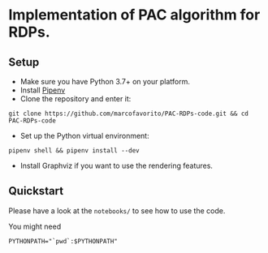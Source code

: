 # Implementation of PAC algorithm for RDPs.

## Setup

- Make sure you have Python 3.7+ on your platform.
- Install [Pipenv](https://pipenv-fork.readthedocs.io/en/latest/)
- Clone the repository and enter it:
```
git clone https://github.com/marcofavorito/PAC-RDPs-code.git && cd PAC-RDPs-code
```
- Set up the Python virtual environment:
```
pipenv shell && pipenv install --dev
```
- Install Graphviz if you want to use the rendering features.

## Quickstart

Please have a look at the `notebooks/` 
to see how to use the code.

You might need 
```
PYTHONPATH="`pwd`:$PYTHONPATH"
```